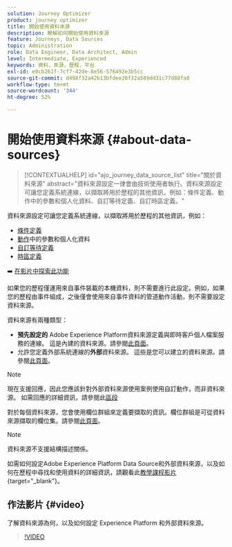 ```yaml
---
solution: Journey Optimizer
product: journey optimizer
title: 開始使用資料來源
description: 瞭解如何開始使用資料來源
feature: Journeys, Data Sources
topic: Administration
role: Data Engineer, Data Architect, Admin
level: Intermediate, Experienced
keywords: 資料，來源，歷程，平台
exl-id: e0cb261f-7cf7-42de-8e56-576492e3b5cc
source-git-commit: d498f32a42b13bfdee20f32a589dd31c77d88fa8
workflow-type: tm+mt
source-wordcount: '344'
ht-degree: 52%

---
```


# 開始使用資料來源 {#about-data-sources}

>[!CONTEXTUALHELP]
>id="ajo_journey_data_source_list"
>title="關於資料來源"
>abstract="資料來源設定一律會由技術使用者執行。資料來源設定可讓您定義系統連線，以擷取將用於歷程的其他資訊，例如：條件定義、動作中的參數和個人化資料、自訂等待定義、自訂時區定義。"

資料來源設定可讓您定義系統連線，以擷取將用於歷程的其他資訊，例如：

* [條件定義](../building-journeys/condition-activity.md)
* [動作](../action/action.md)中的參數和個人化資料
* [自訂等待定義](../building-journeys/wait-activity.md#custom)
* [時區定義](../building-journeys/timezone-management.md)

➡️ [在影片中探索此功能](#video)

如果您的歷程僅運用來自事件裝載的本機資料，則不需要進行此設定。例如，如果您的歷程由事件組成，之後僅會使用來自事件資料的管道動作活動，則不需要設定資料來源。

資料來源有兩種類型：

* **預先設定的** Adobe Experience Platform資料來源定義與即時客戶個人檔案服務的連線。 這是內建的資料來源。請參閱[此頁面](../datasource/adobe-experience-platform-data-source.md)。
* 允許您定義外部系統連線的&#x200B;**外部**&#x200B;資料來源。 這些是您可以建立的資料來源。請參閱[此頁面](../datasource/external-data-sources.md)。

>[!NOTE]
>
>現在支援回應，因此您應該針對外部資料來源使用案例使用自訂動作，而非資料來源。 如需回應的詳細資訊，請參閱此[區段](../action/action-response.md)

對於每個資料來源，您會使用欄位群組來定義要擷取的資訊。欄位群組是可從資料來源擷取的欄位集。請參閱[此頁面](../datasource/configure-data-sources.md#define-field-groups)。

>[!NOTE]
>
>資料來源不支援結構描述關係。

如需如何設定Adobe Experience Platform Data Source和外部資料來源，以及如何在歷程中尋找和使用資料的詳細資訊，請觀看此[教學課程影片](https://experienceleague.adobe.com/docs/journey-optimizer-learn/tutorials/journey-configuration/configure-data-sources.html){target="_blank"}。

## 作法影片 {#video}

了解資料來源為何，以及如何設定 Experience Platform 和外部資料來源。

>[!VIDEO](https://video.tv.adobe.com/v/334256?quality=12)

